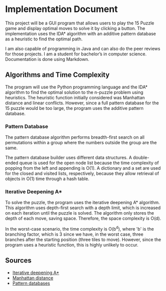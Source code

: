 # Implementation Document

This project will be a GUI program that allows users to play the 15 Puzzle game and display optimal moves to solve it by clicking a button. The implementation uses the IDA* algorithm with an additive pattern database as a heuristic to find the optimal path. 

I am also capable of programming in Java and can also do the peer reviews for those projects. I am a student for  bachelor’s in computer science. Documentation is done using Markdown.

## Algorithms and Time Complexity

The program will use the Python programming language and the IDA* algorithm to find the optimal solution to the n-puzzle problem using heuristics. The heuristic function initially considered was Manhattan distance and linear conflicts. However, since a full pattern database for the 15 puzzle would be too large, the program uses the additive pattern database. 

### Pattern Database

The pattern database algorithm performs breadth-first search on all permutations within a group where the numbers outside the group are the same.

The pattern database builder uses different data structures. A double-ended queue is used for the open node list because the time complexity of popping from the left and appending is O(1). A dictionary and a set are used for the closed and visited lists, respectively, because they allow retrieval of objects in O(1) time through a hash table.

### Iterative Deepening A*

To solve the puzzle, the program uses the iterative deepening A* algorithm. This algorithm uses depth-first search with a depth limit, which is increased on each iteration until the puzzle is solved. The algorithm only stores the depth of each move, saving space. Therefore, the space complexity is O(d). 

In the worst-case scenario, the time complexity is O(b<sup>d</sup>), where 'b' is the branching factor, which is 3 since we have, in the worst case, three branches after the starting position (three tiles to move). However, since the program uses a heuristic function, this is highly unlikely to occur.

## Sources

* [Iterative deepening A*](https://en.wikipedia.org/wiki/Iterative_deepening_A*)
* [Manhattan distance](https://iq.opengenus.org/manhattan-distance/)
* [Pattern databases](https://www.zabkat.com/blog/15-puzzle-pattern-database.htm)


